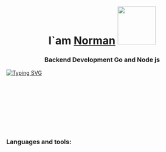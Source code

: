 <h1 align="center">I`am <a href="https://www.youtube.com/watch?v=Wm1ttXHLwl4&ab_channel=KrzysztofUtbult" target="_blank">Norman</a> 
<img src="https://media.tenor.com/ef_emJau35YAAAAi/anime-anime-character.gif" height="100"/></h1>
<h3 align="center">Backend Development Go and Node js</h3>

[![Typing SVG](https://readme-typing-svg.demolab.com?font=Fira+Code&pause=1000&color=F70000&width=435&lines=I+hope+one+day+you'll+forgive+me)](https://git.io/typing-svg)

<h1 align="center"><img scr = "https://media1.tenor.com/m/BakbOmX4a-QAAAAC/ranni.gif" height="100"/></h1>



### Languages and tools:
